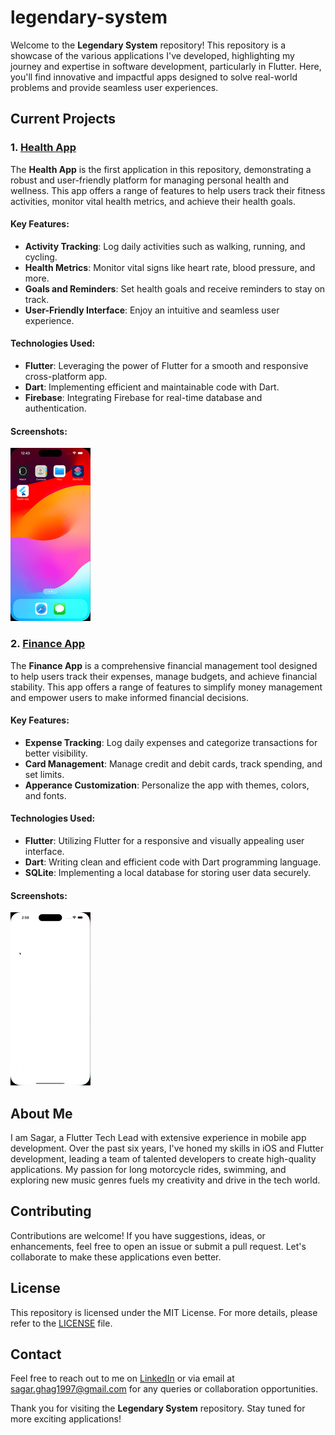 # legendary-system

Welcome to the **Legendary System** repository! This repository is a showcase of the various applications I've developed, highlighting my journey and expertise in software development, particularly in Flutter. Here, you'll find innovative and impactful apps designed to solve real-world problems and provide seamless user experiences.

## Current Projects

### 1. [Health App](https://github.com/GhagSagar23/legendary-system/tree/develop/healthapp)

The **Health App** is the first application in this repository, demonstrating a robust and user-friendly platform for managing personal health and wellness. This app offers a range of features to help users track their fitness activities, monitor vital health metrics, and achieve their health goals.

#### Key Features:

- **Activity Tracking**: Log daily activities such as walking, running, and cycling.
- **Health Metrics**: Monitor vital signs like heart rate, blood pressure, and more.
- **Goals and Reminders**: Set health goals and receive reminders to stay on track.
- **User-Friendly Interface**: Enjoy an intuitive and seamless user experience.

#### Technologies Used:

- **Flutter**: Leveraging the power of Flutter for a smooth and responsive cross-platform app.
- **Dart**: Implementing efficient and maintainable code with Dart.
- **Firebase**: Integrating Firebase for real-time database and authentication.

#### Screenshots:

![Home Screen](healthapp/screenshots/health_app/health_app.gif)

### 2. [Finance App](https://github.com/GhagSagar23/legendary-system/tree/develop/financeapp)

The **Finance App** is a comprehensive financial management tool designed to help users track their expenses, manage budgets, and achieve financial stability. This app offers a range of features to simplify money management and empower users to make informed financial decisions.

#### Key Features:

- **Expense Tracking**: Log daily expenses and categorize transactions for better visibility.
- **Card Management**: Manage credit and debit cards, track spending, and set limits.
- **Apperance Customization**: Personalize the app with themes, colors, and fonts.

#### Technologies Used:

- **Flutter**: Utilizing Flutter for a responsive and visually appealing user interface.
- **Dart**: Writing clean and efficient code with Dart programming language.
- **SQLite**: Implementing a local database for storing user data securely.

#### Screenshots:

![Home Screen](financeapp/screenshots/finance_app.gif)

## About Me

I am Sagar, a Flutter Tech Lead with extensive experience in mobile app development. Over the past six years, I've honed my skills in iOS and Flutter development, leading a team of talented developers to create high-quality applications. My passion for long motorcycle rides, swimming, and exploring new music genres fuels my creativity and drive in the tech world.

## Contributing

Contributions are welcome! If you have suggestions, ideas, or enhancements, feel free to open an issue or submit a pull request. Let's collaborate to make these applications even better.

## License

This repository is licensed under the MIT License. For more details, please refer to the [LICENSE](LICENSE) file.

## Contact

Feel free to reach out to me on [LinkedIn](https://www.linkedin.com/in/ghag23/) or via email at [sagar.ghag1997@gmail.com](mailto:sagar.ghag1997@gmail.com) for any queries or collaboration opportunities.

Thank you for visiting the **Legendary System** repository. Stay tuned for more exciting applications!

